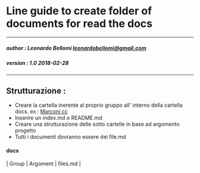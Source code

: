 # Line guide to create folder of documents for read the docs 
---
##### author : Leonardo Bellomi leonardobellomi@gmail.com
##### version : 1.0 2018-02-28
---

## Strutturazione :
+ Creare la cartella inerente al proprio gruppo all' interno della cartella docs. ex : [Marconi cc](https://github.com/kidoleo/PMO_readthedocs/tree/master/docs/Marconi_cc)
+ Inserire un index.md o README.md
+ Creare una strutturazione delle sotto cartelle in base ad argomento progetto
+ Tutti i documenti dovranno essere dei file.md



#### docs

  |      Group 
  |         Argoment
  |               files.md
  |
